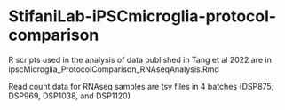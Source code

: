 # StifaniLab-iPSCmicroglia-protocol-comparison
R scripts used in the analysis of data published in Tang et al 2022 are in ipscMicroglia_ProtocolComparison_RNAseqAnalysis.Rmd

Read count data for RNAseq samples are tsv files in 4 batches (DSP875, DSP969, DSP1038, and DSP1120)
